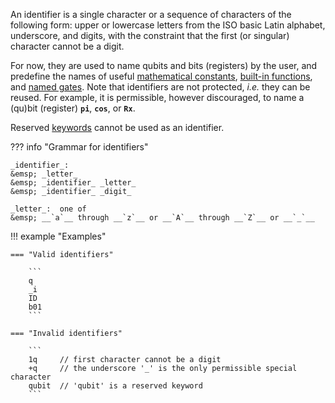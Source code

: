 An identifier is a single character or a sequence of characters of the following form:
upper or lowercase letters from the ISO basic Latin alphabet, underscore, and digits,
with the constraint that the first (or singular) character cannot be a digit.

For now, they are used to name qubits and bits (registers) by the user,
and predefine the names of useful [mathematical constants](../expressions/predefined_constants.md),
[built-in functions](../expressions/builtin_functions.md),
and [named gates](../statements/instructions/unitary_instructions.md#named-gates).
Note that identifiers are not protected, _i.e._ they can be reused. 
For example, it is permissible, however discouraged,
to name a (qu)bit (register) **`pi`**, **`cos`**, or **`Rx`**.

Reserved [keywords](keywords.md) cannot be used as an identifier.

??? info "Grammar for identifiers"

    _identifier_:  
    &emsp; _letter_  
    &emsp; _identifier_ _letter_  
    &emsp; _identifier_ _digit_

    _letter_:  one of  
    &emsp; __`a`__ through __`z`__ or __`A`__ through __`Z`__ or __`_`__  

!!! example "Examples"

    === "Valid identifiers"

        ```
        q
        _i
        ID
        b01
        ```
    
    === "Invalid identifiers" 
        
        ```
        1q	   // first character cannot be a digit
        +q     // the underscore '_' is the only permissible special character 
        qubit  // 'qubit' is a reserved keyword
        ```
